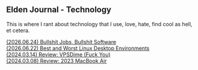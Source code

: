 ## Elden Journal - Technology
This is where I rant about technology that I use, love, hate, find cool as
hell, et cetera.

[(2026.06.24) Bullshit Jobs, Bullshit Software](/journal/tech/20250624-bs-software.html) </br>
[(2026.06.22) Best and Worst Linux Desktop Environments](/journal/tech/20250622-linux-desktops.html) </br>
[(2024.03.14) Review: VPSDime (Fuck You)](/journal/tech/20240314-vpsdime.html) </br>
[(2024.03.08) Review: 2023 MacBook Air](/journal/tech/20240308-mba2023.html)
